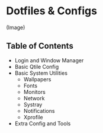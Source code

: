 # Dotfiles & Configs
(Image)

## Table of Contents
* Login and Window Manager
* Basic Qtile Config
* Basic System Utilities
  * Wallpapers
  * Fonts
  * Monitors
  * Network
  * Systray
  * Notifications
  * Xprofile
* Extra Config and Tools


